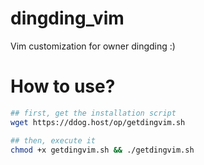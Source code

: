 # dingding_vim
Vim customization for owner dingding :)

# How to use?

```bash
## first, get the installation script
wget https://ddog.host/op/getdingvim.sh

## then, execute it
chmod +x getdingvim.sh && ./getdingvim.sh
```

